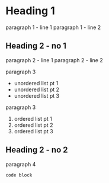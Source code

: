 # Heading 1

paragraph 1 - line 1
paragraph 1 - line 2

## Heading 2 - no 1

paragraph 2 - line 1
paragraph 2 - line 2

paragraph 3

- unordered list pt 1
- unordered list pt 2
- unordered list pt 3

paragraph 3

1.  ordered list pt 1
1.  ordered list pt 2
1.  ordered list pt 3

## Heading 2 - no 2

paragraph 4

```typescript
code block
```
